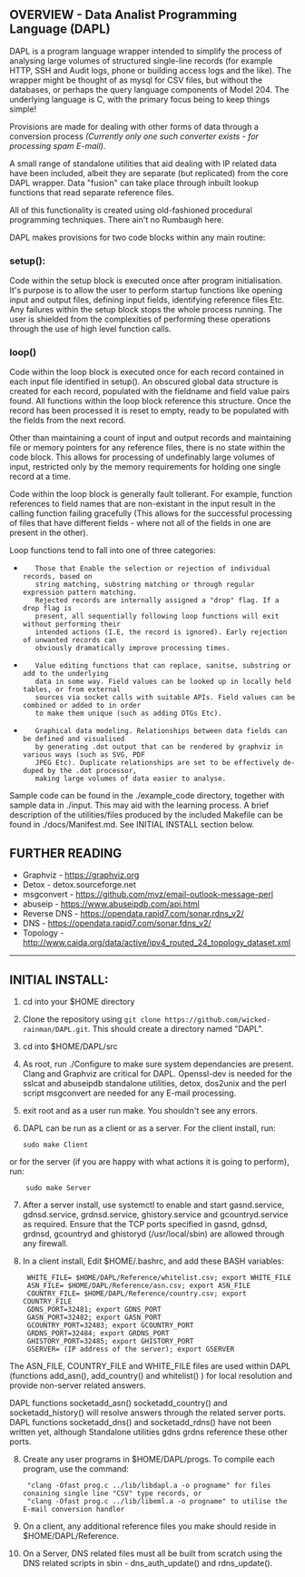##                        OVERVIEW - Data Analist Programming Language (DAPL)

DAPL is a program language wrapper intended to simplify the process of analysing large volumes of structured 
single-line records (for example HTTP, SSH and Audit logs, phone or building access logs and the like). 
The wrapper might be thought of as mysql for CSV files, but without the databases, or perhaps the query language 
components of Model 204. The underlying language is C, with the primary focus being to keep things simple!

Provisions are made for dealing with other forms of data through a conversion process 
_(Currently only one such converter exists - for processing spam E-mail)_. 

A small range of standalone utilities that aid dealing with IP related data have been included, albeit they are 
separate (but replicated) from the core DAPL wrapper. Data "fusion" can take place through inbuilt lookup functions
that read separate reference files. 

All of this functionality is created using old-fashioned procedural programming techniques. There ain't no Rumbaugh here.

DAPL makes provisions for two code blocks within any main routine:

### setup():
Code within the setup block is executed once after program initialisation. It's purpose is to 
allow the user to perform startup functions like opening input and output files, defining input 
fields, identifying reference files Etc. Any failures within the setup block stops the whole process 
running. The user is shielded from the complexities of performing these operations through the use
of high level function calls.  

### loop()  

Code within the loop block is executed once for each record contained in each input file identified 
in setup(). An obscured global data structure is created for each record, populated with the fieldname and 
field value pairs found. All functions within the loop block reference this structure. Once the record has 
been processed it is reset to empty, ready to be populated with the fields from the next record. 
    
Other than maintaining a count of input and output records and maintaining file or memory pointers for any 
reference files, there is no state within the code block. This allows for processing of undefinably 
large volumes of input, restricted only by the memory requirements for holding one single record at a time.  

Code within the loop block is generally fault tollerant. For example, function references to field names 
that are non-existant in the input result in the calling function failing gracefully (This allows for the 
successful processing of files that have different fields - where not all of the fields in one are present 
in the other).  

Loop functions tend to fall into one of three categories:

-        Those that Enable the selection or rejection of individual records, based on
         string matching, substring matching or through regular expression pattern matching. 
         Rejected records are internally assigned a "drop" flag. If a drop flag is 
         present, all sequentially following loop functions will exit without performing their 
         intended actions (I.E, the record is ignored). Early rejection of unwanted records can 
         obviously dramatically improve processing times.
         
-        Value editing functions that can replace, sanitse, substring or add to the underlying
         data in some way. Field values can be looked up in locally held tables, or from external
         sources via socket calls with suitable APIs. Field values can be combined or added to in order
         to make them unique (such as adding DTGs Etc). 
         
-        Graphical data modeling. Relationships between data fields can be defined and visualised
         by generating .dot output that can be rendered by graphviz in various ways (such as SVG, PDF 
         JPEG Etc). Duplicate relationships are set to be effectively de-duped by the .dot processor, 
         making large volumes of data easier to analyse.
         
Sample code can be found in the ./example_code directory, together with sample data in ./input. This 
may aid with the learning process. A brief description of the utilities/files produced by the included 
Makefile can be found in ./docs/Manifest.md. See INITIAL INSTALL section below.

## FURTHER READING

- Graphviz        - https://graphviz.org
- Detox           - detox.sourceforge.net
- msgconvert      - https://github.com/mvz/email-outlook-message-perl
- abuseip         - https://www.abuseipdb.com/api.html
- Reverse DNS     - https://opendata.rapid7.com/sonar.rdns_v2/
- DNS             - https://opendata.rapid7.com/sonar.fdns_v2/
- Topology        - http://www.caida.org/data/active/ipv4_routed_24_topology_dataset.xml
        
        
------------------------------------------------------------------------------------------------

## INITIAL INSTALL:

1.  cd into your $HOME directory

2.  Clone the repository using `git clone https://github.com/wicked-rainman/DAPL.git`. This should create a 
directory named "DAPL".

3.  cd into $HOME/DAPL/src

4.  As root, run ./Configure to make sure system dependancies are present. Clang and Graphviz are critical for 
DAPL. Openssl-dev is needed for the  sslcat and abuseipdb standalone utilities, detox, dos2unix and the perl 
script msgconvert are needed for any E-mail processing.

5.  exit root and as a user run make. You shouldn't see any errors.

6.  DAPL can be run as a client or as a server. For the client install, run:

        sudo make Client 
      
or for the server (if you are happy with what actions it is going to perform), run:

        sudo make Server

7. After a server install, use systemctl to enable and start gasnd.service, gdnsd.service, grdnsd.service, 
ghistory.service and gcountryd.service as required. Ensure that the TCP ports specified in gasnd, gdnsd, 
grdnsd, gcountryd and ghistoryd (/usr/local/sbin) are allowed through any firewall.


8. In a client install, Edit $HOME/.bashrc, and add these BASH variables:

        WHITE_FILE= $HOME/DAPL/Reference/whitelist.csv; export WHITE_FILE
        ASN_FILE= $HOME/DAPL/Reference/asn.csv; export ASN_FILE
        COUNTRY_FILE= $HOME/DAPL/Reference/country.csv; export COUNTRY_FILE
        GDNS_PORT=32481; export GDNS_PORT
        GASN_PORT=32482; export GASN_PORT
        GCOUNTRY_PORT=32483; export GCOUNTRY_PORT
        GRDNS_PORT=32484; export GRDNS_PORT
        GHISTORY_PORT=32485; export GHISTORY_PORT
        GSERVER= (IP address of the server); export GSERVER
        
The ASN_FILE, COUNTRY_FILE and WHITE_FILE files are used within DAPL (functions add_asn(), add_country() 
and whitelist() ) for local resolution and provide non-server related answers. 

DAPL functions socketadd_asn() socketadd_country() and socketadd_history() will resolve answers through 
the related server ports. DAPL functions socketadd_dns() and socketadd_rdns() have not been written yet, 
although Standalone utilities gdns grdns reference these other ports. 

8. Create any user programs in $HOME/DAPL/progs. To compile each program, use the command:

        "clang -Ofast prog.c ../lib/libdapl.a -o progname" for files conaining single line "CSV" type records, or
        "clang -Ofast prog.c ../lib/libeml.a -o progname" to utilise the E-mail conversion handler

9. On a client, any additional reference files you make should reside in $HOME/DAPL/Reference. 

10. On a Server, DNS related files must all be built from scratch using the DNS related scripts in sbin - dns_auth_update() 
and rdns_update(). 



